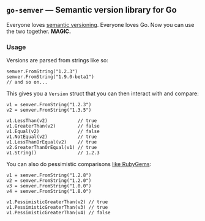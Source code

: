 ## `go-semver` — Semantic version library for Go

Everyone loves [semantic versioning](http://semver.org).  Everyone loves Go.  Now you can use the two together.  **MAGIC.**

### Usage

Versions are parsed from strings like so:

    semver.FromString("1.2.3")
    semver.FromString("1.9.0-beta1")
    // and so on...

This gives you a `Version` struct that you can then interact with and compare:

    v1 = semver.FromString("1.2.3")
    v2 = semver.FromString("1.3.5")

    v1.LessThan(v2)           // true
    v1.GreaterThan(v2)        // false
    v1.Equal(v2)              // false
    v1.NotEqual(v2)           // true
    v1.LessThanOrEqual(v2)    // true
    v2.GreaterThanOrEqual(v1) // true
    v1.String()               // 1.2.3

You can also do pessimistic comparisons [like RubyGems](http://www.devalot.com/articles/2012/04/gem-versions.html):

    v1 = semver.FromString("1.2.8")
    v2 = semver.FromString("1.2.0")
    v3 = semver.FromString("1.0.0")
    v4 = semver.FromString("1.8.0")

    v1.PessimisticGreaterThan(v2) // true
    v1.PessimisticGreaterThan(v3) // true
    v1.PessimisticGreaterThan(v4) // false
